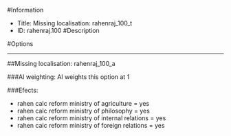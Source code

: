 #Information
 - Title: Missing localisation: rahenraj_100_t
 - ID: rahenraj.100
#Description

#Options

___
##Missing localisation: rahenraj_100_a

###AI weighting:
AI weights this option at 1


###Efects:<ul><li>rahen calc reform ministry of agriculture = yes</li><li>rahen calc reform ministry of philosophy = yes</li><li>rahen calc reform ministry of internal relations = yes</li><li>rahen calc reform ministry of foreign relations = yes</li></ul>
